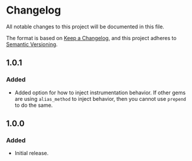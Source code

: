 # Changelog
All notable changes to this project will be documented in this file.

The format is based on [Keep a Changelog](https://keepachangelog.com/en/1.0.0/),
and this project adheres to [Semantic Versioning](https://semver.org/spec/v2.0.0.html).

## 1.0.1

### Added
- Added option for how to inject instrumentation behavior. If other gems are using `alias_method` to inject behavior, then you cannot use `prepend` to do the same.

## 1.0.0

### Added
- Initial release.
